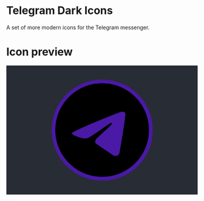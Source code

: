 # Telegram Dark Icons
A set of more modern icons for the Telegram messenger.

# Icon preview
![](icon-preview.png)